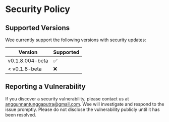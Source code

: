 # Security Policy

## Supported Versions

Wee currently support the following versions with security updates:

| Version         | Supported          |
| --------------- | ------------------ |
| v0.1.8.004-beta | :white_check_mark: |
| < v0.1.8-beta   | :x:                |

## Reporting a Vulnerability

If you discover a security vulnerability, please contact us at anggunnantunggaputra@gmail.com. Wee will investigate and respond to the issue promptly. Please do not disclose the vulnerability publicly until it has been resolved.

